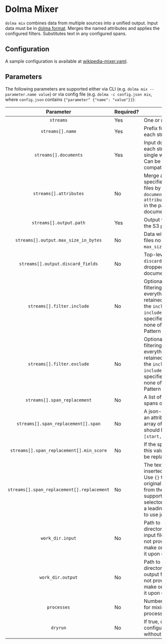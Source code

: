 # Dolma Mixer

`dolma mix` combines data from multiple sources into a unified output. Input data must be in [dolma format](data-format.md).
Merges the named attributes and applies the configured filters. Substitutes text in any configured spans.

## Configuration

A sample configuration is available at [wikipedia-mixer.yaml](examples/wikipedia-mixer.yaml).

## Parameters

The following parameters are supported either via CLI (e.g. `dolma mix --parameter.name value`) or via config file (e.g. `dolma -c config.json mix`, where `config.json` contains `{"parameter" {"name": "value"}}`):

|Parameter|Required?|Description|
|:---:|---|---|
|`streams`|Yes| One or more streams to mix. |
|`streams[].name`|Yes| Prefix for output file name of each stream. |
|`streams[].documents`|Yes| Input document files for each stream. Accepts a single wildcard `*` character. Can be local, or an S3-compatible cloud path. |
|`streams[].attributes`|No| Merge attributes with the specified names. Looks for files by substituting `documents` with `attributes/<attribute_name>` in the path of each input document file. |
|`streams[].output.path`|Yes| Output will be uploaded to the S3 `path`.|
|`streams[].output.max_size_in_bytes`|No| Data will be coalesced into files no bigger than `max_size_in_bytes`. |
|`streams[].output.discard_fields`|No| Top-level fields in the `discard_fields` list will be dropped from the output documents. |
|`streams[].filter.include`|No| Optional content-based filtering. Default = keep everything. Documents are retained if they match any of the `include` patterns (or if no `include` patterns are specified) AND if they match none of the `exclude` patterns. Pattern syntax is [jsonpath](https://support.smartbear.com/alertsite/docs/monitors/api/endpoint/jsonpath.html#filters). |
|`streams[].filter.exclude`|No| Optional content-based filtering. Default = keep everything. Documents are retained if they match any of the `include` patterns (or if no `include` patterns are specified) AND if they match none of the `exclude` patterns. Pattern syntax is [jsonpath](https://support.smartbear.com/alertsite/docs/monitors/api/endpoint/jsonpath.html#filters). |
|`streams[].span_replacement`|No| A list of objects specifying spans of text to be replaced. |
|`streams[].span_replacement[].span`|No| A json-path expression for an attribute that contains an array of spans. Each span should be list of length three:  `[start, end, score]`. |
|`streams[].span_replacement[].min_score`|No| If the span score is less than this value, the span will not be replaced. |
|`streams[].span_replacement[].replacement`|No| The text that should be inserted in place of the span. Use `{}` to represent the original text. Field selection from the document is also supported by prefixing a jq selector with `$`. Note: Escape a leading $ if you do not with to use jq selector pattern. |
|`work_dir.input`|No| Path to a local scratch directory where temporary input files can be placed. If not provided, Dolma will make one for you and delete it upon completion. |
|`work_dir.output`|No| Path to a local scratch directory where temporary output files can be placed. If not provided, Dolma will make one for you and delete it upon completion. |
|`processes`|No| Number of processes to use for mixing. By default 1 process is used. |
|`dryrun`|No| If true, only print the configuration and exit without running the mixer. |
